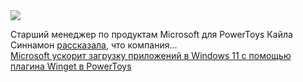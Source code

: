 <!--2025-02-21 14:07:33-->
<div class="yb">
  <div class="rss smaller1 habr"><img src="https://habrastorage.org/getpro/habr/upload_files/705/8f5/7c6/7058f57c6f494f6593fcb08ab5319b70.jpg" /><p>Cтарший менеджер по продуктам Microsoft для PowerToys Кайла Синнамон <a href="https://www.neowin.net/news/microsoft-adding-new-powertoys-utlity-for-windows-package-manager-winget/#google_vignette" rel="noopener noreferrer nofollow">рассказала</a>, что компания... <br><a class="light" href="https://habr.com/ru/news/884750/?utm_source=habrahabr&utm_medium=rss&utm_campaign=884750">Microsoft ускорит загрузку приложений в Windows 11 с помощью плагина Winget в PowerToys</a></div>
</div>
